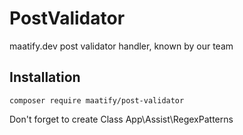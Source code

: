 # PostValidator

maatify.dev post validator handler, known by our team

## Installation

    composer require maatify/post-validator
    
Don't forget to create Class App\Assist\RegexPatterns
